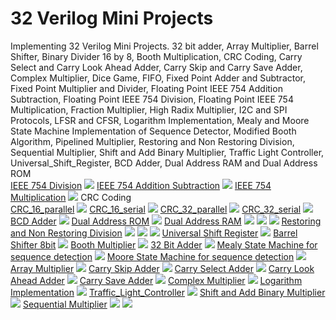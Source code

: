 # 32 Verilog Mini Projects
Implementing 32 Verilog Mini Projects.
32 bit adder,
Array Multiplier,
Barrel Shifter,
Binary Divider 16 by 8,
Booth Multiplication,
CRC Coding,
Carry Select and Carry Look Ahead Adder,
Carry Skip and Carry Save Adder,
Complex Multiplier,
Dice Game,
FIFO,
Fixed Point Adder and Subtractor,
Fixed Point Multiplier and Divider,
Floating Point IEEE 754 Addition Subtraction,
Floating Point IEEE 754 Division,
Floating Point IEEE 754 Multiplication,
Fraction Multiplier,
High Radix Multiplier,
I2C and SPI Protocols,
LFSR and CFSR,
Logarithm Implementation,
Mealy and Moore State Machine Implementation of Sequence Detector,
Modified Booth Algorithm,
Pipelined Multiplier,
Restoring and Non Restoring Division,
Sequential Multiplier,
Shift and Add Binary Multiplier,
Traffic Light Controller,
Universal_Shift_Register,
BCD Adder,
Dual Address RAM and
Dual Address ROM<br>
[IEEE 754 Division](Floating%20Point%20IEEE%20754%20Division/division.v)
![](Floating%20Point%20IEEE%20754%20Division/IEEE_754_Division.jpg)
[IEEE 754 Addition Subtraction](Floating%20Point%20IEEE%20754%20Addition%20Subtraction/Addition_Subtraction.v)
![](Floating%20Point%20IEEE%20754%20Addition%20Subtraction/IEEE_754_Addition_Substraction.jpg)
[IEEE 754 Multiplication](Floating%20Point%20IEEE%20754%20Multiplication)
![](Floating%20Point%20IEEE%20754%20Multiplication/IEEE_754_Multiplication.jpg)
CRC Coding                                                          
[CRC_16_parallel](CRC%20Coding/CRC_16_parallel)
![](CRC%20Coding/CRC_16_parallel/CRC_16_parallel.jpg)
[CRC_16_serial](CRC%20Coding/CRC_16_serial)
![](CRC%20Coding/CRC_16_serial/CRC_16_serial.jpg)
[CRC_32_parallel](CRC%20Coding/CRC_32_parallel)
![](CRC%20Coding/CRC_32_parallel/CRC_32_parallel.jpg)
[CRC_32_serial](CRC%20Coding/CRC_32_serial)
![](CRC%20Coding/CRC_32_serial/CRC_32_serial.jpg)
[BCD Adder](/bcd_adder)
![](bcd_adder/bcd_adder.jpg) 
[Dual Address ROM](/dual_address_rom)
![](dual_address_rom/dual_address_rom.jpg)
[Dual Address RAM](/dual_address_ram)
![](dual_address_ram/dual_address_ram1.jpg)
![](dual_address_ram/dual_address_ram2.jpg)
![](dual_address_ram/dual_address_ram3.jpg)
[Restoring and Non Restoring Division](/Restoring%20and%20Non%20Restoring%20Division)
![](Restoring%20and%20Non%20Restoring%20Division/Non%20Restoring%20Division%20Radix%202.jpg)
![](Restoring%20and%20Non%20Restoring%20Division/Restoring%20Division%20Radix%202.jpg)
![](Restoring%20and%20Non%20Restoring%20Division/Restoring%20Division%20Radix%204.jpg)
[Universal Shift Register](/Universal_Shift_Register)
![](Universal_Shift_Register/Universal_shift_reg.jpg)
[Barrel Shifter 8bit](/Barrel%20Shifter)
![](Barrel%20Shifter/barrel_shifter_8bit.jpg)
[Booth Multiplier](/Booth%20Multiplication)
![](Booth%20Multiplication/booth_multiplication.jpg)
[32 Bit Adder](32%20bit%20adder)
![](32%20bit%20adder/32%20bit%20adder.jpg)
[Mealy State Machine for sequence detection](Mealy%20and%20Moore%20State%20Machine%20Implementation%20of%20Sequence%20Detector)
![](Mealy%20and%20Moore%20State%20Machine%20Implementation%20of%20Sequence%20Detector/mealy.jpg)
[Moore State Machine for sequence detection](Mealy%20and%20Moore%20State%20Machine%20Implementation%20of%20Sequence%20Detector)
![](Mealy%20and%20Moore%20State%20Machine%20Implementation%20of%20Sequence%20Detector/moore.jpg)
[Array Multiplier](Array%20Multiplier)
![](Array%20Multiplier/array_multiplier.jpg)
[Carry Skip Adder](Carry%20Skip%20and%20Carry%20Save%20Adder)
![](Carry%20Skip%20and%20Carry%20Save%20Adder/carry_skip_adder.jpg)
[Carry Select Adder](Carry%20Select%20and%20Carry%20Look%20Ahead%20Adder)
![](Carry%20Select%20and%20Carry%20Look%20Ahead%20Adder/carry_select_adder.jpg)
[Carry Look Ahead Adder](Carry%20Select%20and%20Carry%20Look%20Ahead%20Adder)
![](Carry%20Select%20and%20Carry%20Look%20Ahead%20Adder/carry_look_ahead_adder.jpg)
[Carry Save Adder](Carry%20Skip%20and%20Carry%20Save%20Adder)
![](Carry%20Skip%20and%20Carry%20Save%20Adder/carry_save_adder.jpg)
[Complex Multiplier](Complex%20Multiplier)
![](Complex%20Multiplier/complex_multiplication.jpg)
[Logarithm Implementation](Logarithm%20Implementation)
![](Logarithm%20Implementation/log.jpg)
[Traffic_Light_Controller](Traffic%20Light%20Controller)
![](Traffic%20Light%20Controller/traffic_light.jpg)
[Shift and Add Binary Multiplier](Shift%20and%20Add%20Binary%20Multiplier)
![](Shift%20and%20Add%20Binary%20Multiplier/shift%20and%20add%20multiplier.jpg)
[Sequential Multiplier](Sequential%20Multiplier)
![](Sequential%20Multiplier/sequential_multiplication1.jpg)
![](Sequential%20Multiplier/sequential_multiplication2.jpg)
